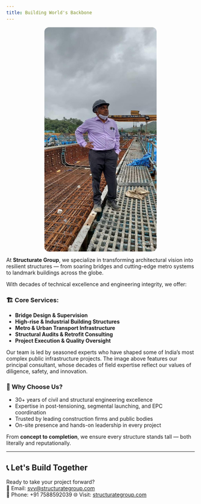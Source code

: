 ```yaml
---
title: Building World's Backbone
---
```

<img src="/uploads/dad-on-site.jpg" alt="Founder at Site" width="300" height="600" style="border-radius:12px; display:block; margin:auto;" />

At **Structurate Group**, we specialize in transforming architectural vision into resilient structures — from soaring bridges and cutting-edge metro systems to landmark buildings across the globe.

With decades of technical excellence and engineering integrity, we offer:

### 🏗️ Core Services:

* **Bridge Design & Supervision**
* **High-rise & Industrial Building Structures**
* **Metro & Urban Transport Infrastructure**
* **Structural Audits & Retrofit Consulting**
* **Project Execution & Quality Oversight**

Our team is led by seasoned experts who have shaped some of India’s most complex public infrastructure projects. The image above features our principal consultant, whose decades of field expertise reflect our values of diligence, safety, and innovation.

### 🧱 Why Choose Us?

* 30+ years of civil and structural engineering excellence
* Expertise in post-tensioning, segmental launching, and EPC coordination
* Trusted by leading construction firms and public bodies
* On-site presence and hands-on leadership in every project

From **concept to completion**, we ensure every structure stands tall — both literally and reputationally.

- - -

## 📞 Let's Build Together

Ready to take your project forward?\
📧 Email: [svv@structurategroup.com](mailto:svv@structurategroup.com)\
📱 Phone: +91 7588592039 
🌐 Visit: [structurategroup.com](https://structurategroup.com)